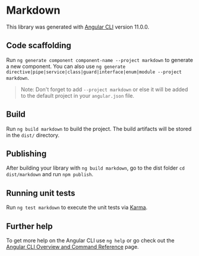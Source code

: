 # Markdown

This library was generated with [Angular CLI](https://github.com/angular/angular-cli) version 11.0.0.

## Code scaffolding

Run `ng generate component component-name --project markdown` to generate a new component. You can also use `ng generate directive|pipe|service|class|guard|interface|enum|module --project markdown`.
> Note: Don't forget to add `--project markdown` or else it will be added to the default project in your `angular.json` file. 

## Build

Run `ng build markdown` to build the project. The build artifacts will be stored in the `dist/` directory.

## Publishing

After building your library with `ng build markdown`, go to the dist folder `cd dist/markdown` and run `npm publish`.

## Running unit tests

Run `ng test markdown` to execute the unit tests via [Karma](https://karma-runner.github.io).

## Further help

To get more help on the Angular CLI use `ng help` or go check out the [Angular CLI Overview and Command Reference](https://angular.io/cli) page.
